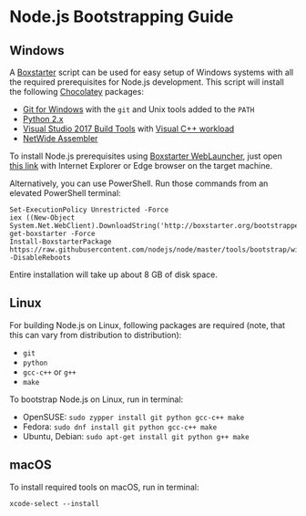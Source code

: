 # Node.js Bootstrapping Guide

## Windows

A [Boxstarter][] script can be used for easy setup of Windows systems with all
the required prerequisites for Node.js development. This script will install
the following [Chocolatey] packages:
  * [Git for Windows][] with the `git` and Unix tools added to the `PATH`
  * [Python 2.x][]
  * [Visual Studio 2017 Build Tools][] with [Visual C++ workload][]
  * [NetWide Assembler][]

To install Node.js prerequisites using [Boxstarter WebLauncher][], just open
[this link](http://boxstarter.org/package/nr/url?https://raw.githubusercontent.com/nodejs/node/master/tools/bootstrap/windows_boxstarter)
with Internet Explorer or Edge browser on the target machine.

Alternatively, you can use PowerShell. Run those commands from an elevated
PowerShell terminal:
```console
Set-ExecutionPolicy Unrestricted -Force
iex ((New-Object System.Net.WebClient).DownloadString('http://boxstarter.org/bootstrapper.ps1'))
get-boxstarter -Force
Install-BoxstarterPackage https://raw.githubusercontent.com/nodejs/node/master/tools/bootstrap/windows_boxstarter -DisableReboots
```

Entire installation will take up about 8 GB of disk space.

## Linux

For building Node.js on Linux, following packages are required (note, that this
can vary from distribution to distribution):
  * `git`
  * `python`
  * `gcc-c++` or `g++`
  * `make`

To bootstrap Node.js on Linux, run in terminal:
  * OpenSUSE: `sudo zypper install git python gcc-c++ make`
  * Fedora: `sudo dnf install git python gcc-c++ make`
  * Ubuntu, Debian: `sudo apt-get install git python g++ make`

## macOS

To install required tools on macOS, run in terminal:
```console
xcode-select --install
```

[Boxstarter]: http://boxstarter.org/
[Boxstarter WebLauncher]: http://boxstarter.org/WebLauncher
[Chocolatey]: https://chocolatey.org/
[Git for Windows]: https://chocolatey.org/packages/git
[Python 2.x]: https://chocolatey.org/packages/python2
[Visual Studio 2017 Build Tools]: https://chocolatey.org/packages/visualstudio2017buildtools
[Visual C++ workload]: https://chocolatey.org/packages/visualstudio2017-workload-vctools
[NetWide Assembler]: https://chocolatey.org/packages/nasm
